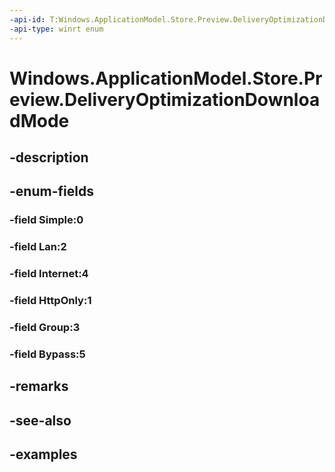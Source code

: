 ```yaml
---
-api-id: T:Windows.ApplicationModel.Store.Preview.DeliveryOptimizationDownloadMode
-api-type: winrt enum
---
```


<!-- Enumeration syntax.
public enum DeliveryOptimizationDownloadMode : int 
-->

# Windows.ApplicationModel.Store.Preview.DeliveryOptimizationDownloadMode

## -description

## -enum-fields
### -field Simple:0

### -field Lan:2

### -field Internet:4

### -field HttpOnly:1

### -field Group:3

### -field Bypass:5

## -remarks

## -see-also

## -examples

